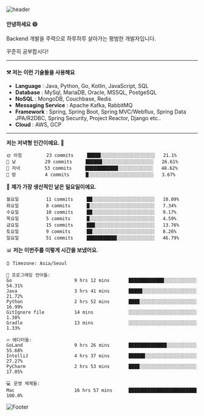 ![header](https://capsule-render.vercel.app/api?type=waving&color=gradient&height=250&section=header&text=Wondeok%20Kang&fontSize=60&animation=fadeIn&fontAlignY=38&desc=a.k.a.%20Wade%2C%20Deogicorgi%20&descAlignY=61&descAlign=66&descSize=25&customColorList=4)



#### 안녕하세요 😄
Backend 개발을 주력으로 하루하루 살아가는 평범한 개발자입니다.

꾸준히 공부합시다!


<!-- blog : 

[![Velog's GitHub stats](https://velog-readme-stats.vercel.app/api/badge?name=deogicorgi)](https://velog.io/@deogicorgi)  -->

---


#### ⚒️ 저는 이런 기술들을 사용해요

- **Language** : Java, Python, Go, Kotlin, JavaScript, SQL
- **Database** : MySql, MariaDB, Oracle, MSSQL, PostgeSQL
- **NoSQL** : MongoDB, Couchbase, Redis
- **Messaging Service** : Apache Kafka, RabbitMQ
- **Framework** : Spring, Spring Boot, Spring MVC/Webflux, Spring Data JPA/R2DBC, Spring Security, Project Reactor, Django etc..
- **Cloud** : AWS, GCP
---

<!--
[![Solved.ac Profile](http://mazassumnida.wtf/api/v2/generate_badge?boj=deogicorgi)](https://solved.ac/deogicorgi/)
![alt text](https://github.com/[username]/[reponame]/blob/[branch]/image.jpg?raw=true)
--> 

<!--START_SECTION:waka-->
**저는 저녁형 인간이에요. 🦉** 

```text
🌞 아침         23 commits     █████░░░░░░░░░░░░░░░░░░░░   21.1% 
🌆 낮　         29 commits     ██████░░░░░░░░░░░░░░░░░░░   26.61% 
🌃 저녁         53 commits     ████████████░░░░░░░░░░░░░   48.62% 
🌙 밤　         4 commits      █░░░░░░░░░░░░░░░░░░░░░░░░   3.67%

```
📅 **제가 가장 생산적인 날은 일요일이에요.** 

```text
월요일          11 commits     ██░░░░░░░░░░░░░░░░░░░░░░░   10.09% 
화요일          8 commits      █░░░░░░░░░░░░░░░░░░░░░░░░   7.34% 
수요일          10 commits     ██░░░░░░░░░░░░░░░░░░░░░░░   9.17% 
목요일          5 commits      █░░░░░░░░░░░░░░░░░░░░░░░░   4.59% 
금요일          15 commits     ███░░░░░░░░░░░░░░░░░░░░░░   13.76% 
토요일          9 commits      ██░░░░░░░░░░░░░░░░░░░░░░░   8.26% 
일요일          51 commits     ███████████░░░░░░░░░░░░░░   46.79%

```


📊 **저는 이번주를 이렇게 시간을 보냈어요.** 

```text
⌚︎ Timezone: Asia/Seoul

💬 프로그래밍 언어들: 
Go                       9 hrs 12 mins       █████████████░░░░░░░░░░░░   54.31% 
Java                     3 hrs 41 mins       █████░░░░░░░░░░░░░░░░░░░░   21.72% 
Python                   2 hrs 52 mins       ████░░░░░░░░░░░░░░░░░░░░░   16.99% 
GitIgnore file           14 mins             ░░░░░░░░░░░░░░░░░░░░░░░░░   1.38% 
Gradle                   13 mins             ░░░░░░░░░░░░░░░░░░░░░░░░░   1.33%

🔥 에디터들: 
GoLand                   9 hrs 26 mins       ██████████████░░░░░░░░░░░   55.68% 
IntelliJ                 4 hrs 37 mins       ██████░░░░░░░░░░░░░░░░░░░   27.27% 
PyCharm                  2 hrs 53 mins       ████░░░░░░░░░░░░░░░░░░░░░   17.05%

💻 운영 체제들: 
Mac                      16 hrs 57 mins      █████████████████████████   100.0%

```


<!--END_SECTION:waka-->

![Footer](https://capsule-render.vercel.app/api?type=waving&color=auto&height=200&section=footer&&customColorList=4)
<!--

**deogicorgi/deogicorgi** is a ✨ _special_ ✨ repository because its `README.md` (this file) appears on your GitHub profile.

Here are some ideas to get you started:

- 🔭 I’m currently working on ...
- 🌱 I’m currently learning ...
- 👯 I’m looking to collaborate on ...
- 🤔 I’m looking for help with ...
- 💬 Ask me about ...
- 📫 How to reach me: ...
- 😄 Pronouns: ...
- ⚡ Fun fact: ...
-->
